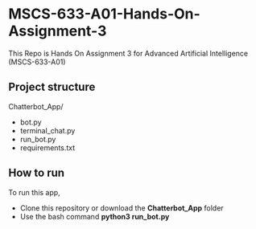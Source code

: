# MSCS-633-A01-Hands-On-Assignment-3
This Repo is Hands On Assignment 3 for Advanced Artificial Intelligence (MSCS-633-A01)

## Project structure
Chatterbot_App/
- bot.py
- terminal_chat.py
- run_bot.py
- requirements.txt

## How to run
To run this app, 
- Clone this repository or download the **Chatterbot_App** folder
- Use the bash command **python3 run_bot.py**
